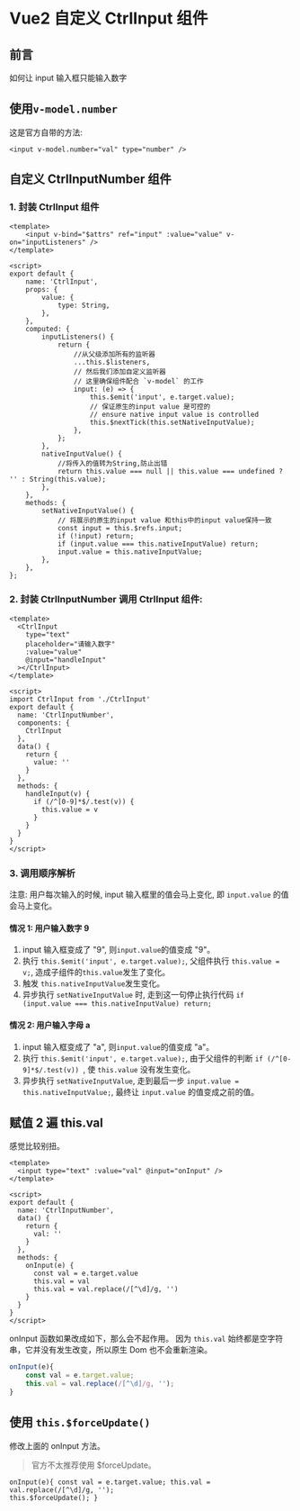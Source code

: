 # Vue2 自定义 CtrlInput 组件

## 前言

如何让 input 输入框只能输入数字

## 使用`v-model.number`

这是官方自带的方法:

```vue
<input v-model.number="val" type="number" />
```

## 自定义 CtrlInputNumber 组件

### 1. 封装 CtrlInput 组件

```vue
<template>
	<input v-bind="$attrs" ref="input" :value="value" v-on="inputListeners" />
</template>

<script>
export default {
	name: 'CtrlInput',
	props: {
		value: {
			type: String,
		},
	},
	computed: {
		inputListeners() {
			return {
				//从父级添加所有的监听器
				...this.$listeners,
				// 然后我们添加自定义监听器
				// 这里确保组件配合 `v-model` 的工作
				input: (e) => {
					this.$emit('input', e.target.value);
					// 保证原生的input value 是可控的
					// ensure native input value is controlled
					this.$nextTick(this.setNativeInputValue);
				},
			};
		},
		nativeInputValue() {
			//将传入的值转为String,防止出错
			return this.value === null || this.value === undefined ? '' : String(this.value);
		},
	},
	methods: {
		setNativeInputValue() {
			// 将展示的原生的input value 和this中的input value保持一致
			const input = this.$refs.input;
			if (!input) return;
			if (input.value === this.nativeInputValue) return;
			input.value = this.nativeInputValue;
		},
	},
};
```

### 2. 封装 CtrlInputNumber 调用 CtrlInput 组件:

```vue
<template>
  <CtrlInput
    type="text"
    placeholder="请输入数字"
    :value="value"
    @input="handleInput"
  ></CtrlInput>
</template>

<script>
import CtrlInput from './CtrlInput'
export default {
  name: 'CtrlInputNumber',
  components: {
    CtrlInput
  },
  data() {
    return {
      value: ''
    }
  },
  methods: {
    handleInput(v) {
      if (/^[0-9]*$/.test(v)) {
        this.value = v
      }
    }
  }
}
</script>
```

### 3. 调用顺序解析

注意: 用户每次输入的时候, input 输入框里的值会马上变化, 即 `input.value` 的值会马上变化。

#### 情况 1: 用户输入数字 9

1. input 输入框变成了 "9", 则`input.value`的值变成 "9"。
1. 执行 `this.$emit('input', e.target.value);`, 父组件执行 `this.value = v;`, 造成子组件的`this.value`发生了变化。
1. 触发 `this.nativeInputValue`发生变化。
1. 异步执行 `setNativeInputValue` 时, 走到这一句停止执行代码 `if (input.value === this.nativeInputValue) return;`

#### 情况 2: 用户输入字母 a

1. input 输入框变成了 "a", 则`input.value`的值变成 "a"。
2. 执行 `this.$emit('input', e.target.value);`, 由于父组件的判断 `if (/^[0-9]*$/.test(v)) `, 使 `this.value` 没有发生变化。
3. 异步执行 `setNativeInputValue`, 走到最后一步 `input.value = this.nativeInputValue;`, 最终让 `input.value` 的值变成之前的值。

## 赋值 2 遍 this.val

感觉比较别扭。

```vue
<template>
  <input type="text" :value="val" @input="onInput" />
</template>

<script>
export default {
  name: 'CtrlInputNumber',
  data() {
    return {
      val: ''
    }
  },
  methods: {
    onInput(e) {
      const val = e.target.value
      this.val = val
      this.val = val.replace(/[^\d]/g, '')
    }
  }
}
</script>
```

onInput 函数如果改成如下，那么会不起作用。
因为 `this.val` 始终都是空字符串，它并没有发生改变，所以原生 Dom 也不会重新渲染。

```js
onInput(e){
	const val = e.target.value;
	this.val = val.replace(/[^\d]/g, '');
}
```

## 使用 `this.$forceUpdate()`

修改上面的 onInput 方法。

> 官方不太推荐使用 $forceUpdate。

```vue
onInput(e){ const val = e.target.value; this.val = val.replace(/[^\d]/g, '');
this.$forceUpdate(); }
```
